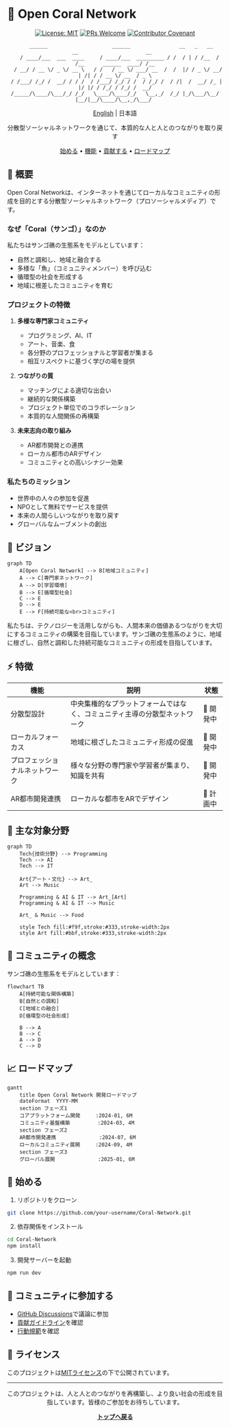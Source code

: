 # 🌊 Open Coral Network

<div align="center">

[![License: MIT](https://img.shields.io/badge/License-MIT-yellow.svg)](https://opensource.org/licenses/MIT)
[![PRs Welcome](https://img.shields.io/badge/PRs-welcome-brightgreen.svg)](CONTRIBUTING.md)
[![Contributor Covenant](https://img.shields.io/badge/Contributor%20Covenant-2.1-4baaaa.svg)](CODE_OF_CONDUCT.md)

```ascii
    ______                     ______                __   _   __     __                      __  
   / ____/___  ___  ____     / ____/___  _________ / /  / | / /__  / /__      ______  ____/ /__
  / __/ / __ \/ _ \/ __ \   / /   / __ \/ ___/ __  /  /  |/ / _ \/ __/ | /| / / __ \/ __  / _ \
 / /___/ /_/ /  __/ / / /  / /___/ /_/ / /  / /_/ /  / /|  /  __/ /_ | |/ |/ / /_/ / /_/ /  __/
/_____/\____/\___/_/ /_/   \____/\____/_/   \__,_/  /_/ |_/\___/\__/ |__/|__/\____/\__,_/\___/ 
```

[English](README_EN.md) | 日本語

分散型ソーシャルネットワークを通じて、本質的な人と人とのつながりを取り戻す

[始める](#始める) • [機能](#機能) • [貢献する](#貢献する) • [ロードマップ](#ロードマップ)

</div>

## 💫 概要

Open Coral Networkは、インターネットを通じてローカルなコミュニティの形成を目的とする分散型ソーシャルネットワーク（プロソーシャルメディア）です。

### なぜ「Coral（サンゴ）」なのか

私たちはサンゴ礁の生態系をモデルとしています：
- 自然と調和し、地域と融合する
- 多様な「魚」（コミュニティメンバー）を呼び込む
- 循環型の社会を形成する
- 地域に根差したコミュニティを育む

### プロジェクトの特徴

1. **多様な専門家コミュニティ**
   - プログラミング、AI、IT
   - アート、音楽、食
   - 各分野のプロフェッショナルと学習者が集まる
   - 相互リスペクトに基づく学びの場を提供

2. **つながりの質**
   - マッチングによる適切な出会い
   - 継続的な関係構築
   - プロジェクト単位でのコラボレーション
   - 本質的な人間関係の再構築

3. **未来志向の取り組み**
   - AR都市開発との連携
   - ローカル都市のARデザイン
   - コミュニティとの高いシナジー効果

### 私たちのミッション

- 世界中の人々の参加を促進
- NPOとして無料でサービスを提供
- 本来の人間らしいつながりを取り戻す
- グローバルなムーブメントの創出

## 🎯 ビジョン

```mermaid
graph TD
    A[Open Coral Network] --> B[地域コミュニティ]
    A --> C[専門家ネットワーク]
    A --> D[学習環境]
    B --> E[循環型社会]
    C --> E
    D --> E
    E --> F[持続可能な<br>コミュニティ]
```

私たちは、テクノロジーを活用しながらも、人間本来の価値あるつながりを大切にするコミュニティの構築を目指しています。サンゴ礁の生態系のように、地域に根ざし、自然と調和した持続可能なコミュニティの形成を目指しています。

## ⚡ 特徴

| 機能 | 説明 | 状態 |
|------|------|------|
| 分散型設計 | 中央集権的なプラットフォームではなく、コミュニティ主導の分散型ネットワーク | 🚧 開発中 |
| ローカルフォーカス | 地域に根ざしたコミュニティ形成の促進 | 🚧 開発中 |
| プロフェッショナルネットワーク | 様々な分野の専門家や学習者が集まり、知識を共有 | 🚧 開発中 |
| AR都市開発連携 | ローカルな都市をARでデザイン | 🎯 計画中 |

## 🌟 主な対象分野

```mermaid
graph TD
    Tech{技術分野} --> Programming
    Tech --> AI
    Tech --> IT
    
    Art{アート・文化} --> Art_
    Art --> Music
    
    Programming & AI & IT --> Art_[Art]
    Programming & AI & IT --> Music
    
    Art_ & Music --> Food
    
    style Tech fill:#f9f,stroke:#333,stroke-width:2px
    style Art fill:#bbf,stroke:#333,stroke-width:2px
```

## 🌿 コミュニティの概念

サンゴ礁の生態系をモデルとしています：

```mermaid
flowchart TB
    A[持続可能な関係構築]
    B[自然との調和]
    C[地域との融合]
    D[循環型の社会形成]
    
    B --> A
    B --> C
    A --> D
    C --> D
```

## 📈 ロードマップ

```mermaid
gantt
    title Open Coral Network 開発ロードマップ
    dateFormat  YYYY-MM
    section フェーズ1
    コアプラットフォーム開発     :2024-01, 6M
    コミュニティ基盤構築         :2024-03, 4M
    section フェーズ2
    AR都市開発連携              :2024-07, 6M
    ローカルコミュニティ展開     :2024-09, 4M
    section フェーズ3
    グローバル展開              :2025-01, 6M
```

## 🚀 始める

1. リポジトリをクローン
```bash
git clone https://github.com/your-username/Coral-Network.git
```

2. 依存関係をインストール
```bash
cd Coral-Network
npm install
```

3. 開発サーバーを起動
```bash
npm run dev
```

## 👥 コミュニティに参加する

- [GitHub Discussions](https://github.com/your-username/Coral-Network/discussions)で議論に参加
- [貢献ガイドライン](CONTRIBUTING.md)を確認
- [行動規範](CODE_OF_CONDUCT.md)を確認

## 📜 ライセンス

このプロジェクトは[MITライセンス](LICENSE)の下で公開されています。

---

<div align="center">

このプロジェクトは、人と人とのつながりを再構築し、より良い社会の形成を目指しています。皆様のご参加をお待ちしています。

**[トップへ戻る](#)**

</div>
